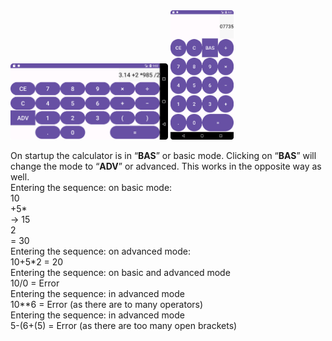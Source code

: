 <img width = "50%" src="Images/Calc-H.png">
<img width = "20%" src="Images/Calc-V.png">

On startup the calculator is in “<b>BAS</b>” or basic mode. Clicking on “<b>BAS</b>” will change the mode to
“<b>ADV</b>” or advanced. This works in the opposite way as well. <br>
Entering the sequence: on basic mode: <br>
10 <br>
+5* <br>
-> 15 <br>
2 <br>
= 30 <br>
Entering the sequence: on advanced mode: <br>
10+5*2 = 20 <br>
Entering the sequence: on basic and advanced mode <br>
10/0 = Error <br>
Entering the sequence: in advanced mode <br>
10**6 = Error (as there are to many operators) <br>
Entering the sequence: in advanced mode <br>
5-(6+(5) = Error (as there are too many open brackets) <br>
